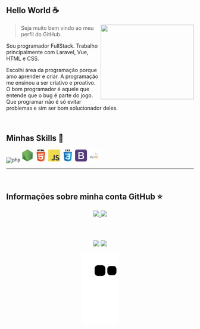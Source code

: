 ## <strong>Hello World ☕</strong> 

<img align="right" width="250" height="200" src="https://pedropachecodev.com.br/wp-content/uploads/2021/12/developer1.png" />

> Seja muito bem vindo ao meu perfil do GitHub.

Sou programador FullStack. Trabalho principalmente com Laravel, Vue, HTML e CSS.

Escolhi área da programação porque amo aprender e criar. A programação me ensinou a ser criativo e proativo. O bom programador é aquele que entende que o bug é parte do jogo. Que programar não é só evitar problemas e sim ser bom solucionador deles.

<br>

## Minhas Skills 🚀

<!-- <code><img height="32" src="https://cdn.iconscout.com/icon/free/png-512/c-programming-569564.png" alt="c"/></code> -->
<code><img height="36" src="https://icons.iconarchive.com/icons/papirus-team/papirus-apps/256/github-bartzaalberg-php-tester-icon.png" alt="php"/></code>
<code><img height="32" src="https://raw.githubusercontent.com/github/explore/80688e429a7d4ef2fca1e82350fe8e3517d3494d/topics/nodejs/nodejs.png" alt="Nodejs"/></code>
<code><img height="32" src="https://raw.githubusercontent.com/github/explore/80688e429a7d4ef2fca1e82350fe8e3517d3494d/topics/html/html.png" alt="HTML5"/></code>
<code><img height="32" src="https://raw.githubusercontent.com/github/explore/80688e429a7d4ef2fca1e82350fe8e3517d3494d/topics/javascript/javascript.png" alt="Javascript"/></code>
<code><img height="32" src="https://raw.githubusercontent.com/github/explore/80688e429a7d4ef2fca1e82350fe8e3517d3494d/topics/css/css.png" alt="CSS"/></code>
<code><img height="32" src="https://raw.githubusercontent.com/github/explore/80688e429a7d4ef2fca1e82350fe8e3517d3494d/topics/bootstrap/bootstrap.png" alt="Bootstrap"/></code>
<code><img height="32" src="https://raw.githubusercontent.com/github/explore/80688e429a7d4ef2fca1e82350fe8e3517d3494d/topics/mysql/mysql.png" alt="MySQL"/></code>

---

<br>


##  Informações sobre minha conta GitHub ⭐
    
<div align='center'>
    <a href="https://github.com/luizcarlosgt">
    <img height="180em" src="https://github-readme-stats.vercel.app/api?username=luizcarlosgt&show_icons=true&theme=cobalt" />
    </a>
    <a href="https://github.com/luizcarlosgt">
    <img height="180em" src="https://github-readme-stats.vercel.app/api/top-langs/?username=luizcarlosgt&theme=cobalt&hide_langs_below=1&layout=compact" />
    </a>
</div>

[website]: http://devplay.ga/
[twitter]: https://twitter.com/SEUTWITTER
[youtube]: https://www.youtube.com/user/SEUYOUTUBE/
[instagram]: https://www.instagram.com/devplaybr/
[linkedin]: https://www.linkedin.com/in/luiz-carlos-820b9b217/
<br>

  ##
 
<div align='center'> 
    <a href="https://www.instagram.com/devplaybr/" target="_blank"><img src="https://img.shields.io/badge/-Instagram-%230077B5?style=for-the-badge&logo=instagram&logoColor=white" target="_blank"></a>
    <a href="https://www.linkedin.com/in/luiz-carlos-profile/" target="_blank"><img src="https://img.shields.io/badge/-LinkedIn-%230077B5?style=for-the-badge&logo=linkedin&logoColor=white" target="_blank"></a> 


 
  ![Snake animation](https://github.com/rafaballerini/rafaballerini/blob/output/github-contribution-grid-snake.svg)
 
</div>
